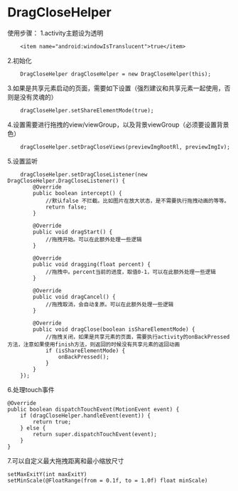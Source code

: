 # DragCloseHelper
使用步骤：
1.activity主题设为透明

        <item name="android:windowIsTranslucent">true</item>
2.初始化

        DragCloseHelper dragCloseHelper = new DragCloseHelper(this);
3.如果是共享元素启动的页面，需要如下设置（强烈建议和共享元素一起使用，否则是没有灵魂的）

        dragCloseHelper.setShareElementMode(true);
4.设置需要进行拖拽的view/viewGroup，以及背景viewGroup（必须要设置背景色）

        dragCloseHelper.setDragCloseViews(previewImgRootRl, previewImgIv);
5.设置监听

        dragCloseHelper.setDragCloseListener(new DragCloseHelper.DragCloseListener() {
            @Override
            public boolean intercept() {
                //默认false 不拦截。比如图片在放大状态，是不需要执行拖拽动画的等等。
                return false;
            }

            @Override
            public void dragStart() {
                //拖拽开始。可以在此额外处理一些逻辑
            }

            @Override
            public void dragging(float percent) {
                //拖拽中。percent当前的进度，取值0-1，可以在此额外处理一些逻辑
            }

            @Override
            public void dragCancel() {
                //拖拽取消，会自动复原。可以在此额外处理一些逻辑
            }

            @Override
            public void dragClose(boolean isShareElementMode) {
                //拖拽关闭，如果是共享元素的页面，需要执行activity的onBackPressed方法，注意如果使用finish方法，则返回的时候没有共享元素的返回动画
                if (isShareElementMode) {
                    onBackPressed();
                }
            }
        });
6.处理touch事件

    @Override
    public boolean dispatchTouchEvent(MotionEvent event) {
        if (dragCloseHelper.handleEvent(event)) {
            return true;
        } else {
            return super.dispatchTouchEvent(event);
        }
    }
7.可以自定义最大拖拽距离和最小缩放尺寸

    setMaxExitY(int maxExitY)
    setMinScale(@FloatRange(from = 0.1f, to = 1.0f) float minScale)